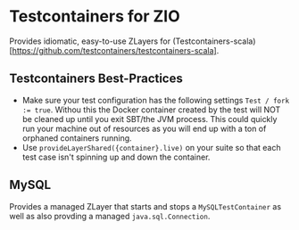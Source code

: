 # Testcontainers for ZIO

Provides idiomatic, easy-to-use ZLayers for (Testcontainers-scala)[https://github.com/testcontainers/testcontainers-scala].

## Testcontainers Best-Practices

- Make sure your test configuration has the following settings `Test / fork := true`. Withou this  the Docker container created by the test will NOT be cleaned up until you exit SBT/the JVM process.  This could quickly run your machine out of resources as you will end up with a ton of orphaned containers running.
- Use `provideLayerShared({container}.live)` on your suite so that each test case isn't spinning up and down the container.

## MySQL

Provides a managed ZLayer that starts and stops a `MySQLTestContainer` as well as also provding a managed `java.sql.Connection`.